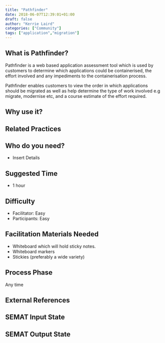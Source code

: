 ```yaml
---
title: "Pathfinder"
date: 2018-06-07T12:39:01+01:00
draft: false
author: "Kerrie Laird"
categories: ["Community"]
tags: ["application","migration"]
---
```


## What is Pathfinder?

Pathfinder is a web based application assessment tool which is used by customers to determine which applications could be containerised, the effort involved and any impediments to the containerisation process.

Pathfinder enables customers to view the order in which applications should be migrated as well as help determine the type of work involved e.g migrate, modernise etc,  and a course estimate of the effort required.

## Why use  it?


## Related Practices


## Who do you need?

- Insert Details


## Suggested Time

- 1 hour


## Difficulty
- Facilitator: Easy
- Participants: Easy


## Facilitation Materials Needed

- Whiteboard which will hold sticky notes.
- Whiteboard markers
- Stickies (preferably a wide variety)

## Process Phase
Any time

## External References

## SEMAT Input State

## SEMAT Output State
